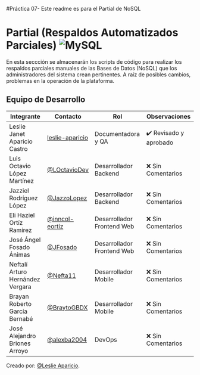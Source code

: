 #Práctica 07- Este readme es para el Partial de NoSQL

 
# Partial  (Respaldos Automatizados Parciales)  ![MySQL](https://img.shields.io/badge/MySQL-00000F?style=for-the-badge&logo=mysql&logoColor=white)

En esta seccción se almacenarán los scripts de código para realizar los respaldos parciales manuales de las Bases de Datos (NoSQL) que los administradores del sistema crean pertinentes. A raíz de posibles cambios, problemas en la operación de la plataforma.

## Equipo de Desarrollo

|Integrante|Contacto|Rol|Observaciones|
|------------|--------|---|---|
|Leslie Janet Aparicio Castro|[leslie-aparicio](https://github.com/leslie-aparicio)|Documentadora y QA|✔️  Revisado y aprobado|
|Luis Octavio López Martínez|[@LOctavioDev](https://github.com/LOctavioDev)|Desarrollador Backend|❌ Sin Comentarios|
|Jazziel Rodríguez López|[@JazzoLopez](https://github.com/JazzoLopez)|Desarrollador Backend|❌ Sin Comentarios|
|Eli Haziel Ortíz Ramírez|[@inncol-eortiz](https://github.com/inncol-eortiz)|Desarrollador Frontend Web|❌ Sin Comentarios|
|José Ángel Fosado Ánimas|[@JFosado](https://github.com/JFosado)|Desarrollador Frontend Web|❌ Sin Comentarios|
|Neftalí Arturo Hernández Vergara|[@Nefta11](https://github.com/Nefta11)|Desarrollador Mobile|❌ Sin Comentarios|
|Brayan Roberto García Bernabé|[@BraytoGBDX](https://github.com/BraytoGBDX)|Desarrollador Mobile|❌ Sin Comentarios|
|José Alejandro Briones Arroyo|[@alexba2004](https://github.com/alexba2004)|DevOps|❌ Sin Comentarios|

Creado por: [@Leslie Aparicio](https://github.com/leslie-aparicio).